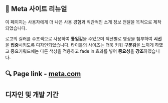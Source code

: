 ## 🥽 Meta 사이트 리뉴얼

이 페이지는 사용자에게 더 나은 사용 경험과 직관적인 소개 정보 전달을 목적으로 제작되었습니다.

로고의 컬러를 주조색으로 사용하여 **통일감**을 주었으며 섹션별로 영상을 첨부하여 **시선**을 **집중**시키도록 디자인되었습니다.
타이틀의 사이즈는 더욱 키워 **구분감**을 느끼게 하였고 중요키워드에는 다른 색상을 적용하고 fade in 효과를 넣어 **중요성**을 **강조**하였습니다. 

## 🔍 Page link - [meta.com](https://minji0164.github.io/meta/)

## 디자인 및 개발 기간
